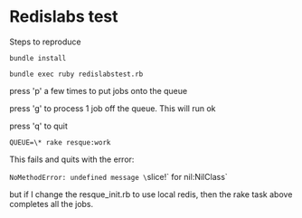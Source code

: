 # Redislabs test

Steps to reproduce

`bundle install`

`bundle exec ruby redislabstest.rb`

press 'p' a few times to put jobs onto the queue

press 'g' to process 1 job off the queue. This will run ok

press 'q' to quit

`QUEUE=\* rake resque:work`

This fails and quits with the error:

`NoMethodError: undefined message \`slice!\` for nil:NilClass`

but if I change the resque_init.rb to use local redis, then the rake task above completes all the jobs.
